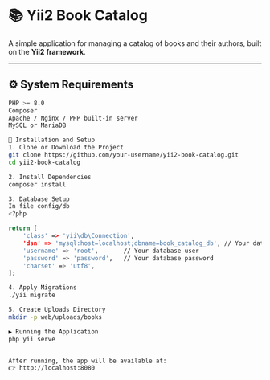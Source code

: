 # 📚 Yii2 Book Catalog

A simple application for managing a catalog of books and their authors, built on the **Yii2 framework**.

---

## ⚙️ System Requirements

```bash
PHP >= 8.0
Composer
Apache / Nginx / PHP built-in server
MySQL or MariaDB

🚀 Installation and Setup
1. Clone or Download the Project
git clone https://github.com/your-username/yii2-book-catalog.git
cd yii2-book-catalog

2. Install Dependencies
composer install

3. Database Setup
In file config/db
<?php

return [
    'class' => 'yii\db\Connection',
    'dsn' => 'mysql:host=localhost;dbname=book_catalog_db', // Your database name
    'username' => 'root',       // Your database user
    'password' => 'password',   // Your database password
    'charset' => 'utf8',
];

4. Apply Migrations
./yii migrate

5. Create Uploads Directory
mkdir -p web/uploads/books

▶️ Running the Application
php yii serve


After running, the app will be available at:
👉 http://localhost:8080

